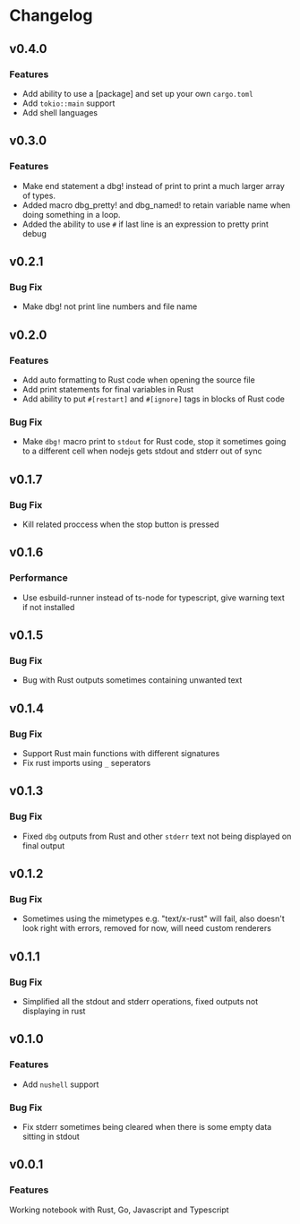 # Changelog
## v0.4.0
### Features
- Add ability to use a [package] and set up your own `cargo.toml`
- Add `tokio::main` support
- Add shell languages

## v0.3.0
### Features
- Make end statement a dbg! instead of print to print a much larger array of types. 
- Added macro dbg_pretty! and dbg_named! to retain variable name when doing something in a loop.
- Added the ability to use `#` if last line is an expression to pretty print debug

## v0.2.1
### Bug Fix
- Make dbg! not print line numbers and file name

## v0.2.0
### Features
- Add auto formatting to Rust code when opening the source file
- Add print statements for final variables in Rust
- Add ability to put `#[restart]` and `#[ignore]` tags in blocks of Rust code

### Bug Fix
- Make `dbg!` macro print to `stdout` for Rust code, stop it sometimes going to a different cell when nodejs gets stdout and stderr out of sync

## v0.1.7
### Bug Fix
- Kill related proccess when the stop button is pressed

## v0.1.6
### Performance
- Use esbuild-runner instead of ts-node for typescript, give warning text if not installed

## v0.1.5
### Bug Fix
- Bug with Rust outputs sometimes containing unwanted text

## v0.1.4
### Bug Fix
- Support Rust main functions with different signatures
- Fix rust imports using `_` seperators

## v0.1.3
### Bug Fix
- Fixed `dbg` outputs from Rust and other `stderr` text not being displayed on final output

## v0.1.2
### Bug Fix
- Sometimes using the mimetypes e.g. "text/x-rust" will fail, also doesn't look right with errors, removed for now, will need custom renderers

## v0.1.1
### Bug Fix
- Simplified all the stdout and stderr operations, fixed outputs not displaying in rust

## v0.1.0
### Features
- Add `nushell` support

### Bug Fix
- Fix stderr sometimes being cleared when there is some empty data sitting in stdout

## v0.0.1
### Features
Working notebook with Rust, Go, Javascript and Typescript
